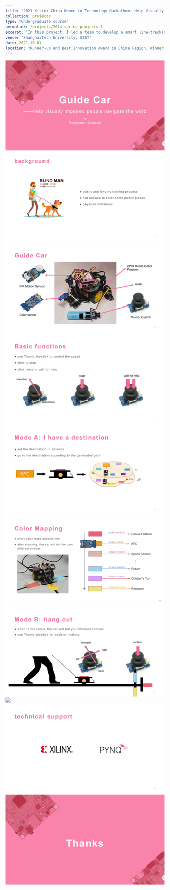 ```yaml
---
title: "2021 Xilinx China Women in Technology Hackathon: Help Visually Impaired People Navigate the Word"
collection: projects
type: "Undergraduate course"
permalink: /projects/2014-spring-projects-1
excerpt: 'In this project, I led a team to develop a smart line-tracking car using Xilinx PYNQ-Z2 FPGA development board. Functions such as Joystick control, orientation guidance, obstacle avoidance, and trajectory tracking were implemented. It demonstrated innovative solutions for the visually impaired by combining voice recognition and Bluetooth remote control.'
venue: "ShanghaiTech University, SIST"
date: 2021-10-01
location: "Runner-up and Best Innovation Award in China Region, Winner in Shanghai Division"
---
```

![](../images/wit_img/0001.jpg)
![](../images/wit_img/0003.jpg)
![](../images/wit_img/0004.jpg)
![](../images/wit_img/0007.jpg)
![](../images/wit_img/0008.jpg)
![](../images/wit_img/0010.jpg)
![](../images/wit_img/0011.jpg)
![](../images/wit_img/0013.jpg)
![](../images/wit_img/0014.jpg)
![](../images/wit_img/0015.jpg)
